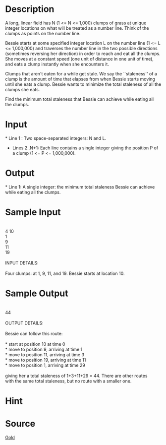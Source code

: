 
# Description

<div class="content">
A long, linear field has N (1 &lt;= N &lt;= 1,000) clumps of grass at
unique integer locations on what will be treated as a number line.
Think of the clumps as points on the number line.

Bessie starts at some specified integer location L on the number
line (1 &lt;= L &lt;= 1,000,000) and traverses the number line in the two
possible directions (sometimes reversing her direction) in order
to reach and eat all the clumps.  She moves at a constant speed
(one unit of distance in one unit of time), and eats a clump instantly
when she encounters it.

Clumps that aren&#39;t eaten for a while get stale.  We say the
``staleness&#39;&#39; of a clump is the amount of time that elapses from
when Bessie starts moving until she eats a clump.  Bessie wants to
minimize the total staleness of all the clumps she eats.

Find the minimum total staleness that Bessie can achieve while
eating all the clumps.

</div>

# Input

<div class="content">* Line 1 : Two space-separated integers: N and L.

* Lines 2..N+1: Each line contains a single integer giving the
        position P of a clump (1 &lt;= P &lt;= 1,000,000).

</div>

# Output

<div class="content">
* Line 1: A single integer: the minimum total staleness Bessie can
        achieve while eating all the clumps.
</div>

# Sample Input

<div class="content"><span class="sampledata"><br/>
4 10<br/>
1<br/>
9<br/>
11<br/>
19<br/>
<br/>
INPUT DETAILS:<br/>
<br/>
Four clumps: at 1, 9, 11, and 19. Bessie starts at location 10.<br/>
</span></div>

# Sample Output

<div class="content"><span class="sampledata"><br/>
44<br/>
<br/>
OUTPUT DETAILS:<br/>
<br/>
Bessie can follow this route:<br/>
<br/>
* start at position 10 at time 0<br/>
* move to position 9, arriving at time 1<br/>
* move to position 11, arriving at time 3<br/>
* move to position 19, arriving at time 11<br/>
* move to position 1, arriving at time 29<br/>
<br/>
giving her a total staleness of 1+3+11+29 = 44.  There are other routes<br/>
with the same total staleness, but no route with a smaller one.<br/>
</span></div>

# Hint

<div class="content"><p></p></div>

# Source

<div class="content"><p><a href="problemset.php?search=Gold">Gold</a></p></div>

